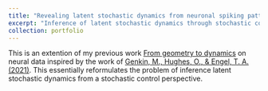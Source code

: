 ```yaml
---
title: "Revealing latent stochastic dynamics from neuronal spiking patterns"
excerpt: "Inference of latent stochastic dynamics through stochastic control - with myself  <br/><img src='/images/intro.png' alt='Schematic of framework-Dimitra Maoutsa'>"
collection: portfolio
---
```



This is an extention of my previous work [From geometry to dynamics](https://dimitra-maoutsa.github.io/portfolio/portfolio-5/) on neural data inspired by the work of [Genkin, M., Hughes, O., & Engel, T. A. (2021)](https://www.nature.com/articles/s41467-021-26202-1). This essentially reformulates the problem of inference latent stochastic dynamics from a stochastic control perspective. 


